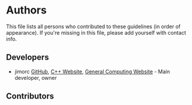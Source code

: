 # Authors

This file lists all persons who contributed to these guidelines (in order of appearance). If you're missing in this file, please add yourself with contact info.

## Developers

* jimorc [GitHub](https://github.com/jimorc), [C++ Website](https://cppprogdevel.wordpress.com),
[General Computing Website](https://computingonplains.wordpress.com) - Main developer, owner

## Contributors
